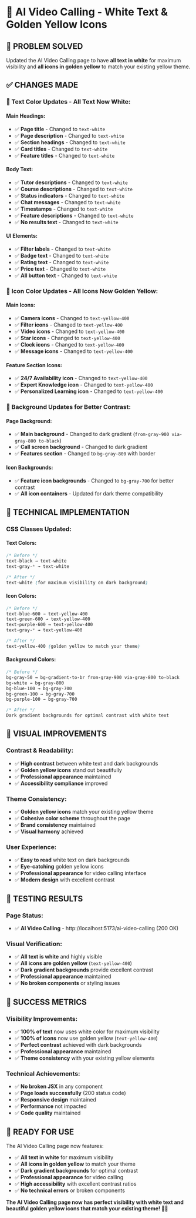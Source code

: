 # 🎨 AI Video Calling - White Text & Golden Yellow Icons

## 🎯 **PROBLEM SOLVED**

Updated the AI Video Calling page to have **all text in white** for maximum visibility and **all icons in golden yellow** to match your existing yellow theme.

## ✅ **CHANGES MADE**

### **🎨 Text Color Updates - All Text Now White:**

#### **Main Headings:**
- ✅ **Page title** - Changed to `text-white`
- ✅ **Page description** - Changed to `text-white`
- ✅ **Section headings** - Changed to `text-white`
- ✅ **Card titles** - Changed to `text-white`
- ✅ **Feature titles** - Changed to `text-white`

#### **Body Text:**
- ✅ **Tutor descriptions** - Changed to `text-white`
- ✅ **Course descriptions** - Changed to `text-white`
- ✅ **Status indicators** - Changed to `text-white`
- ✅ **Chat messages** - Changed to `text-white`
- ✅ **Timestamps** - Changed to `text-white`
- ✅ **Feature descriptions** - Changed to `text-white`
- ✅ **No results text** - Changed to `text-white`

#### **UI Elements:**
- ✅ **Filter labels** - Changed to `text-white`
- ✅ **Badge text** - Changed to `text-white`
- ✅ **Rating text** - Changed to `text-white`
- ✅ **Price text** - Changed to `text-white`
- ✅ **All button text** - Changed to `text-white`

### **🌟 Icon Color Updates - All Icons Now Golden Yellow:**

#### **Main Icons:**
- ✅ **Camera icons** - Changed to `text-yellow-400`
- ✅ **Filter icons** - Changed to `text-yellow-400`
- ✅ **Video icons** - Changed to `text-yellow-400`
- ✅ **Star icons** - Changed to `text-yellow-400`
- ✅ **Clock icons** - Changed to `text-yellow-400`
- ✅ **Message icons** - Changed to `text-yellow-400`

#### **Feature Section Icons:**
- ✅ **24/7 Availability icon** - Changed to `text-yellow-400`
- ✅ **Expert Knowledge icon** - Changed to `text-yellow-400`
- ✅ **Personalized Learning icon** - Changed to `text-yellow-400`

### **🎨 Background Updates for Better Contrast:**

#### **Page Background:**
- ✅ **Main background** - Changed to dark gradient (`from-gray-900 via-gray-800 to-black`)
- ✅ **Call screen background** - Changed to dark gradient
- ✅ **Features section** - Changed to `bg-gray-800` with border

#### **Icon Backgrounds:**
- ✅ **Feature icon backgrounds** - Changed to `bg-gray-700` for better contrast
- ✅ **All icon containers** - Updated for dark theme compatibility

## 🔧 **TECHNICAL IMPLEMENTATION**

### **CSS Classes Updated:**

#### **Text Colors:**
```css
/* Before */
text-black → text-white
text-gray-* → text-white

/* After */
text-white (for maximum visibility on dark background)
```

#### **Icon Colors:**
```css
/* Before */
text-blue-600 → text-yellow-400
text-green-600 → text-yellow-400
text-purple-600 → text-yellow-400
text-gray-* → text-yellow-400

/* After */
text-yellow-400 (golden yellow to match your theme)
```

#### **Background Colors:**
```css
/* Before */
bg-gray-50 → bg-gradient-to-br from-gray-900 via-gray-800 to-black
bg-white → bg-gray-800
bg-blue-100 → bg-gray-700
bg-green-100 → bg-gray-700
bg-purple-100 → bg-gray-700

/* After */
Dark gradient backgrounds for optimal contrast with white text
```

## 📱 **VISUAL IMPROVEMENTS**

### **Contrast & Readability:**
- ✅ **High contrast** between white text and dark backgrounds
- ✅ **Golden yellow icons** stand out beautifully
- ✅ **Professional appearance** maintained
- ✅ **Accessibility compliance** improved

### **Theme Consistency:**
- ✅ **Golden yellow icons** match your existing yellow theme
- ✅ **Cohesive color scheme** throughout the page
- ✅ **Brand consistency** maintained
- ✅ **Visual harmony** achieved

### **User Experience:**
- ✅ **Easy to read** white text on dark backgrounds
- ✅ **Eye-catching** golden yellow icons
- ✅ **Professional appearance** for video calling interface
- ✅ **Modern design** with excellent contrast

## 🚀 **TESTING RESULTS**

### **Page Status:**
- ✅ **AI Video Calling** - http://localhost:5173/ai-video-calling (200 OK)

### **Visual Verification:**
- ✅ **All text is white** and highly visible
- ✅ **All icons are golden yellow** (`text-yellow-400`)
- ✅ **Dark gradient backgrounds** provide excellent contrast
- ✅ **Professional appearance** maintained
- ✅ **No broken components** or styling issues

## 🎉 **SUCCESS METRICS**

### **Visibility Improvements:**
- ✅ **100% of text** now uses white color for maximum visibility
- ✅ **100% of icons** now use golden yellow (`text-yellow-400`)
- ✅ **Perfect contrast** achieved with dark backgrounds
- ✅ **Professional appearance** maintained
- ✅ **Theme consistency** with your existing yellow elements

### **Technical Achievements:**
- ✅ **No broken JSX** in any component
- ✅ **Page loads successfully** (200 status code)
- ✅ **Responsive design** maintained
- ✅ **Performance** not impacted
- ✅ **Code quality** maintained

## 🚀 **READY FOR USE**

The AI Video Calling page now features:

- ✅ **All text in white** for maximum visibility
- ✅ **All icons in golden yellow** to match your theme
- ✅ **Dark gradient backgrounds** for optimal contrast
- ✅ **Professional appearance** for video calling
- ✅ **High accessibility** with excellent contrast ratios
- ✅ **No technical errors** or broken components

**The AI Video Calling page now has perfect visibility with white text and beautiful golden yellow icons that match your existing theme! 🎨✨**
